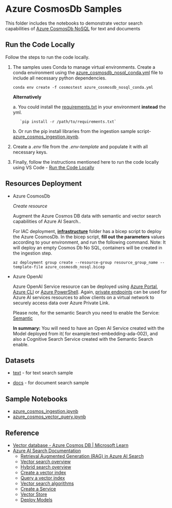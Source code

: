 # Azure CosmosDb Samples

This folder includes the notebooks to demonstrate vector search capabilities of [Azure CosmosDb NoSQL](https://learn.microsoft.com/en-us/azure/cosmos-db/nosql/) for text and documents

## Run the Code Locally

Follow the steps to run the code locally.

1. The samples uses Conda to manage virtual environments. Create a conda environment using the [azure_cosmosdb_nosql_conda.yml](./azure_cosmosdb_nosql_conda.yml) file to include all necessary python dependencies.

      `conda env create -f cosmostest azure_cosmosdb_nosql_conda.yml`

      

      **Alternatively**

      a. You could install the [requirements.txt](./requirements.txt) in your environment **instead** the yml.

          `pip install -r /path/to/requirements.txt`

      b. Or run the pip install libraries from the ingestion sample script- [azure_cosmos_ingestion.ipynb](./cosmos_ingestion.ipynb).



2. Create a *.env* file from the *.env-template* and populate it with all necessary keys.

3. Finally, follow the instructions mentioned here to run the code locally using VS Code - [Run the Code Locally](../README.md#run-the-code-locally)


## Resources Deployment

- Azure CosmosDb 

  *Create resource*

    Augment the Azure Cosmos DB data with semantic and vector search capabilities of Azure AI Search.. 

    For IAC deployment, **[infrastructure](./infrastructure/)** folder has a bicep script to deploy the Azure CosmosDb. In the bicep script, **fill out the parameters** values according to your environment, and run the following command. 
    Note: It will deploy an empty Cosmos Db No SQL, containers will be created in the ingestion step.

   `az deployment group create --resource-group resource_group_name --template-file azure_cosmosdb_nosql.bicep`
  
  

- Azure OpenAI
  
  Azure OpenAI Service resource can be deployed using [Azure Portal](https://learn.microsoft.com/azure/ai-services/openai/how-to/create-resource?pivots=web-portal), [Azure CLI](https://learn.microsoft.com/azure/ai-services/openai/how-to/create-resource?pivots=cli) or [Azure PowerShell](https://learn.microsoft.com/azure/ai-services/openai/how-to/create-resource?pivots=ps). Again, [private endpoints](https://learn.microsoft.com/azure/ai-services/cognitive-services-virtual-networks?context=%2Fazure%2Fai-services%2Fopenai%2Fcontext%2Fcontext&tabs=portal#use-private-endpoints) can be used for Azure AI services resources to allow clients on a virtual network to securely access data over Azure Private Link.

  Please note, for the semantic Search you need to enable the Service: [Semantic](https://learn.microsoft.com/en-us/azure/search/semantic-how-to-enable-disable?tabs=enable-portal)
  
  **In summary:** You will need to have an Open AI Service created with the Model deployed from it( for example:text-embedding-ada-002), and also a Cognitive Search Service created with the Semantic Search enable.

## Datasets

- [text](../data/text/) - for text search sample

- [docs](../data/docs/) - for document search sample

  

## Sample Notebooks

- [azure_cosmos_ingestion.ipynb](./cosmos_ingestion.ipynb)
- [azure_cosmos_vector_query.ipynb](./cosmosdb_vector_query.ipynb)

## Reference

- [Vector database - Azure Cosmos DB | Microsoft Learn](https://learn.microsoft.com/en-us/azure/cosmos-db/vector-database#implement-vector-database-functionalities-using-our-nosql-api-and-ai-search)
- [Azure AI Search Documentation](https://learn.microsoft.com/azure/search/)
  - [Retrieval Augmented Generation (RAG) in Azure AI Search](https://learn.microsoft.com/azure/search/retrieval-augmented-generation-overview)
  - [Vector search overview](https://learn.microsoft.com/azure/search/vector-search-overview)
  - [Hybrid search overview](https://learn.microsoft.com/azure/search/hybrid-search-overview)
  - [Create a vector index](https://learn.microsoft.com/azure/search/vector-search-how-to-create-index)
  - [Query a vector index](https://learn.microsoft.com/azure/search/vector-search-how-to-query)
  - [Vector search algorithms](https://learn.microsoft.com/azure/search/vector-search-ranking)
  - [Create a Service](https://learn.microsoft.com/en-us/azure/search/search-create-service-portal)
  - [Vector Store](https://learn.microsoft.com/en-us/azure/search/vector-search-how-to-create-index?tabs=config-2023-11-01%2Crest-2023-11-01%2Cpush%2Cportal-check-index)
  - [Deploy Models](https://learn.microsoft.com/en-us/azure/ai-services/openai/concepts/models#embeddings-models)

